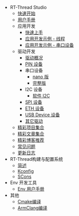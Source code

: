 
<!-- docs/_sidebar.md -->

- RT-Thread Studio
  - [快速开始](/development-tools/rtthread-studio/um/studio-user-begin.md)
  - [用户手册](/development-tools/rtthread-studio/um/studio-user-manual.md)
  - 应用开发
    - [快速上手](/development-tools/rtthread-studio/applications/quick-start/rtthread-studio-quick-start.md)
    - [应用开发示例 - 线程](/development-tools/rtthread-studio/applications/thread/rtthread-studio-thread.md)
    - [应用开发示例 - 串口设备](/development-tools/rtthread-studio/applications/uart/rtthread-studio-uart.md)
  - 驱动开发
    - [驱动概况](/development-tools/rtthread-studio/drivers/drv-list/support-driver-list.md)
    - [PIN 设备](/development-tools/rtthread-studio/drivers/pin/rtthread-studio-pin.md)
    - 串口设备
      - [nano 版](/development-tools/rtthread-studio/drivers/uart/nano-v3.1.3/rtthread-studio-uart-nano-v3.1.3.md)
      - [完整版](/development-tools/rtthread-studio/drivers/uart/v4.0.2/rtthread-studio-uart-v4.0.2.md)
    - I2C 设备
      - [软件 I2C](/development-tools/rtthread-studio/drivers/soft-i2c/rtthread-studio-soft-i2c.md)
    - [SPI 设备](/development-tools/rtthread-studio/drivers/spi/rtthread-studio-spi.md)
    - [ETH 设备](/development-tools/rtthread-studio/drivers/eth/rtthread-studio-eth.md)
    - [USB Device 设备](/development-tools/rtthread-studio/drivers/usb-device/rtthread-studio-usb-device.md)
    - [其它驱动](/development-tools/rtthread-studio/drivers/cubemx/rtthread-studio-cubemx.md)
  - [精彩项目集合](/development-tools/rtthread-studio/applications/project-collection/project-collection.md)
  - [精彩文章集合](/development-tools/rtthread-studio/applications/forum-article/forum-article.md)
  - [精彩博客推荐](/development-tools/rtthread-studio/applications/user-blog/user-blog.md)
  - [常见问题](/development-tools/rtthread-studio/faq/studio-faq.md)
  - [更新日志](/development-tools/rtthread-studio/changelog/changelog.md)
- RT-Thread构建与配置系统
  - [简述](/development-tools/build-config-system/summary.md)
  - [Kconfig](/development-tools/build-config-system/Kconfig.md)
  - [SCons](/development-tools/build-config-system/SCons.md)
- Env 开发工具
  - [Env 用户手册](/development-tools/env/env.md)
- 其他
    - [Cmake编译](/development-tools/other/cmake.md)
    - [ArmClang编译](/development-tools/other/armclang.md)